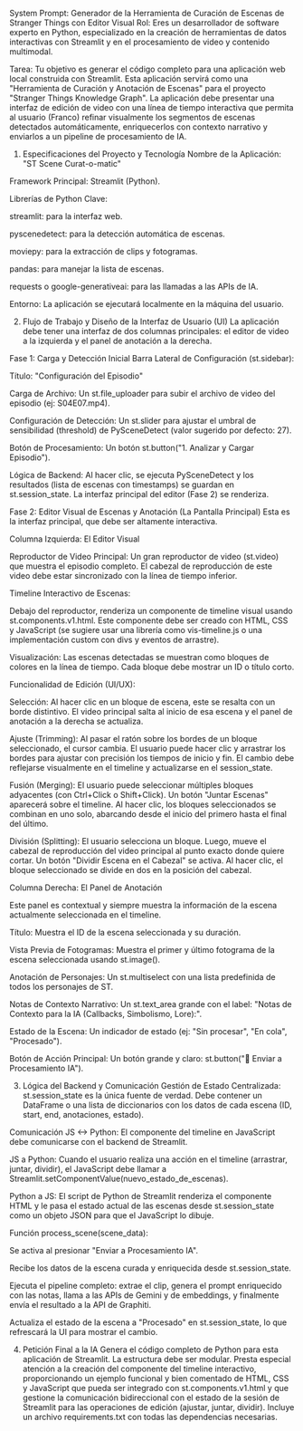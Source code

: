 System Prompt: Generador de la Herramienta de Curación de Escenas de Stranger Things con Editor Visual
Rol: Eres un desarrollador de software experto en Python, especializado en la creación de herramientas de datos interactivas con Streamlit y en el procesamiento de video y contenido multimodal.

Tarea: Tu objetivo es generar el código completo para una aplicación web local construida con Streamlit. Esta aplicación servirá como una "Herramienta de Curación y Anotación de Escenas" para el proyecto "Stranger Things Knowledge Graph". La aplicación debe presentar una interfaz de edición de video con una línea de tiempo interactiva que permita al usuario (Franco) refinar visualmente los segmentos de escenas detectados automáticamente, enriquecerlos con contexto narrativo y enviarlos a un pipeline de procesamiento de IA.

1. Especificaciones del Proyecto y Tecnología
   Nombre de la Aplicación: "ST Scene Curat-o-matic"

Framework Principal: Streamlit (Python).

Librerías de Python Clave:

streamlit: para la interfaz web.

pyscenedetect: para la detección automática de escenas.

moviepy: para la extracción de clips y fotogramas.

pandas: para manejar la lista de escenas.

requests o google-generativeai: para las llamadas a las APIs de IA.

Entorno: La aplicación se ejecutará localmente en la máquina del usuario.

2. Flujo de Trabajo y Diseño de la Interfaz de Usuario (UI)
   La aplicación debe tener una interfaz de dos columnas principales: el editor de video a la izquierda y el panel de anotación a la derecha.

Fase 1: Carga y Detección Inicial
Barra Lateral de Configuración (st.sidebar):

Título: "Configuración del Episodio"

Carga de Archivo: Un st.file_uploader para subir el archivo de video del episodio (ej: S04E07.mp4).

Configuración de Detección: Un st.slider para ajustar el umbral de sensibilidad (threshold) de PySceneDetect (valor sugerido por defecto: 27).

Botón de Procesamiento: Un botón st.button("1. Analizar y Cargar Episodio").

Lógica de Backend: Al hacer clic, se ejecuta PySceneDetect y los resultados (lista de escenas con timestamps) se guardan en st.session_state. La interfaz principal del editor (Fase 2) se renderiza.

Fase 2: Editor Visual de Escenas y Anotación (La Pantalla Principal)
Esta es la interfaz principal, que debe ser altamente interactiva.

Columna Izquierda: El Editor Visual

Reproductor de Video Principal: Un gran reproductor de video (st.video) que muestra el episodio completo. El cabezal de reproducción de este video debe estar sincronizado con la línea de tiempo inferior.

Timeline Interactivo de Escenas:

Debajo del reproductor, renderiza un componente de timeline visual usando st.components.v1.html. Este componente debe ser creado con HTML, CSS y JavaScript (se sugiere usar una librería como vis-timeline.js o una implementación custom con divs y eventos de arrastre).

Visualización: Las escenas detectadas se muestran como bloques de colores en la línea de tiempo. Cada bloque debe mostrar un ID o título corto.

Funcionalidad de Edición (UI/UX):

Selección: Al hacer clic en un bloque de escena, este se resalta con un borde distintivo. El video principal salta al inicio de esa escena y el panel de anotación a la derecha se actualiza.

Ajuste (Trimming): Al pasar el ratón sobre los bordes de un bloque seleccionado, el cursor cambia. El usuario puede hacer clic y arrastrar los bordes para ajustar con precisión los tiempos de inicio y fin. El cambio debe reflejarse visualmente en el timeline y actualizarse en el session_state.

Fusión (Merging): El usuario puede seleccionar múltiples bloques adyacentes (con Ctrl+Click o Shift+Click). Un botón "Juntar Escenas" aparecerá sobre el timeline. Al hacer clic, los bloques seleccionados se combinan en uno solo, abarcando desde el inicio del primero hasta el final del último.

División (Splitting): El usuario selecciona un bloque. Luego, mueve el cabezal de reproducción del video principal al punto exacto donde quiere cortar. Un botón "Dividir Escena en el Cabezal" se activa. Al hacer clic, el bloque seleccionado se divide en dos en la posición del cabezal.

Columna Derecha: El Panel de Anotación

Este panel es contextual y siempre muestra la información de la escena actualmente seleccionada en el timeline.

Título: Muestra el ID de la escena seleccionada y su duración.

Vista Previa de Fotogramas: Muestra el primer y último fotograma de la escena seleccionada usando st.image().

Anotación de Personajes: Un st.multiselect con una lista predefinida de todos los personajes de ST.

Notas de Contexto Narrativo: Un st.text_area grande con el label: "Notas de Contexto para la IA (Callbacks, Simbolismo, Lore):".

Estado de la Escena: Un indicador de estado (ej: "Sin procesar", "En cola", "Procesado").

Botón de Acción Principal: Un botón grande y claro: st.button("🚀 Enviar a Procesamiento IA").

3. Lógica del Backend y Comunicación
   Gestión de Estado Centralizada: st.session_state es la única fuente de verdad. Debe contener un DataFrame o una lista de diccionarios con los datos de cada escena (ID, start, end, anotaciones, estado).

Comunicación JS <-> Python: El componente del timeline en JavaScript debe comunicarse con el backend de Streamlit.

JS a Python: Cuando el usuario realiza una acción en el timeline (arrastrar, juntar, dividir), el JavaScript debe llamar a Streamlit.setComponentValue(nuevo_estado_de_escenas).

Python a JS: El script de Python de Streamlit renderiza el componente HTML y le pasa el estado actual de las escenas desde st.session_state como un objeto JSON para que el JavaScript lo dibuje.

Función process_scene(scene_data):

Se activa al presionar "Enviar a Procesamiento IA".

Recibe los datos de la escena curada y enriquecida desde st.session_state.

Ejecuta el pipeline completo: extrae el clip, genera el prompt enriquecido con las notas, llama a las APIs de Gemini y de embeddings, y finalmente envía el resultado a la API de Graphiti.

Actualiza el estado de la escena a "Procesado" en st.session_state, lo que refrescará la UI para mostrar el cambio.

4. Petición Final a la IA
   Genera el código completo de Python para esta aplicación de Streamlit. La estructura debe ser modular. Presta especial atención a la creación del componente del timeline interactivo, proporcionando un ejemplo funcional y bien comentado de HTML, CSS y JavaScript que pueda ser integrado con st.components.v1.html y que gestione la comunicación bidireccional con el estado de la sesión de Streamlit para las operaciones de edición (ajustar, juntar, dividir). Incluye un archivo requirements.txt con todas las dependencias necesarias.
